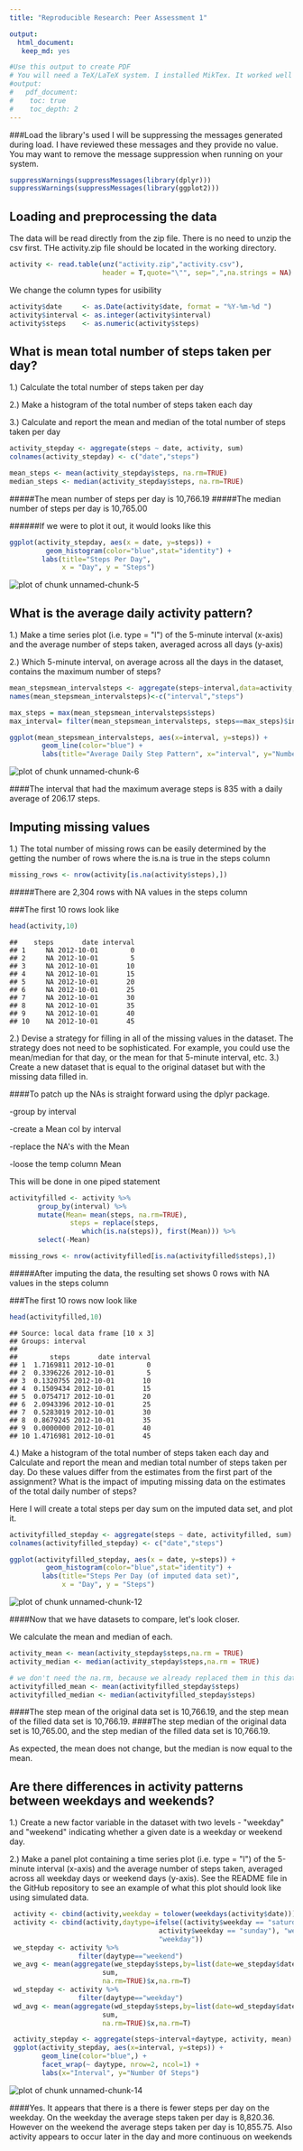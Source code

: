 ```yaml
---
title: "Reproducible Research: Peer Assessment 1"

output: 
  html_document:
   keep_md: yes

#Use this output to create PDF
# You will need a TeX/LaTeX system. I installed MikTex. It worked well for me.
#output: 
#   pdf_document: 
#    toc: true
#    toc_depth: 2
---
```





###Load the library's used
I will be suppressing the messages generated during load. I have reviewed these messages and they provide no value. You may want to remove the message suppression when running on your system.

```r
suppressWarnings(suppressMessages(library(dplyr)))
suppressWarnings(suppressMessages(library(ggplot2)))
```

## Loading and preprocessing the data
The data will be read directly from the zip file. There is no need to unzip the csv first. THe activity.zip file should be located in the working directory.


```r
activity <- read.table(unz("activity.zip","activity.csv"),
                       header = T,quote="\"", sep=",",na.strings = NA)
```

We change the column types for usibility

```r
activity$date     <- as.Date(activity$date, format = "%Y-%m-%d ")
activity$interval <- as.integer(activity$interval)
activity$steps    <- as.numeric(activity$steps)
```



## What is mean total number of steps taken per day?
1.) Calculate the total number of steps taken per day

2.) Make a histogram of the total number of steps taken each day

3.) Calculate and report the mean and median of the total number of steps taken per day


```r
activity_stepday <- aggregate(steps ~ date, activity, sum)
colnames(activity_stepday) <- c("date","steps")

mean_steps <- mean(activity_stepday$steps, na.rm=TRUE)
median_steps <- median(activity_stepday$steps, na.rm=TRUE)
```
#####The mean number of steps per day is 10,766.19
#####The median number of steps per day is 10,765.00


######If we were to plot it out, it would looks like this

```r
ggplot(activity_stepday, aes(x = date, y=steps)) + 
         geom_histogram(color="blue",stat="identity") +
        labs(title="Steps Per Day", 
             x = "Day", y = "Steps") 
```

![plot of chunk unnamed-chunk-5](figure/unnamed-chunk-5-1.png) 

## What is the average daily activity pattern?
1.) Make a time series plot (i.e. type = "l") of the 5-minute interval (x-axis) and the average number of steps taken, averaged across all days (y-axis)

2.) Which 5-minute interval, on average across all the days in the dataset, contains the maximum number of steps?


```r
mean_stepsmean_intervalsteps <- aggregate(steps~interval,data=activity, mean, na.rm=TRUE)
names(mean_stepsmean_intervalsteps)<-c("interval","steps")

max_steps = max(mean_stepsmean_intervalsteps$steps)
max_interval= filter(mean_stepsmean_intervalsteps, steps==max_steps)$interval

ggplot(mean_stepsmean_intervalsteps, aes(x=interval, y=steps)) +   
        geom_line(color="blue") +  
        labs(title="Average Daily Step Pattern", x="interval", y="Number of steps")
```

![plot of chunk unnamed-chunk-6](figure/unnamed-chunk-6-1.png) 

####The interval that had the maximum average steps is 835 with a daily average of 206.17 steps.

## Imputing missing values

1.) The total number of missing rows can be easily determined by the getting the number of rows where the is.na is true in the steps column

```r
missing_rows <- nrow(activity[is.na(activity$steps),])
```

#####There are 2,304 rows with NA values in the steps column

###The first 10 rows look like 

```r
head(activity,10)
```

```
##    steps       date interval
## 1     NA 2012-10-01        0
## 2     NA 2012-10-01        5
## 3     NA 2012-10-01       10
## 4     NA 2012-10-01       15
## 5     NA 2012-10-01       20
## 6     NA 2012-10-01       25
## 7     NA 2012-10-01       30
## 8     NA 2012-10-01       35
## 9     NA 2012-10-01       40
## 10    NA 2012-10-01       45
```


2.) Devise a strategy for filling in all of the missing values in the dataset. The strategy does not need to be sophisticated. For example, you could use the mean/median for that day, or the mean for that 5-minute interval, etc.
3.) Create a new dataset that is equal to the original dataset but with the missing data filled in.


####To patch up the NAs is straight forward using the dplyr package. 

-group by interval 

-create a Mean col by interval 

-replace the NA's with the Mean 

-loose the temp column Mean 

This will be done in one piped statement


```r
activityfilled <- activity %>%
       group_by(interval) %>%
       mutate(Mean= mean(steps, na.rm=TRUE), 
               steps = replace(steps, 
                  which(is.na(steps)), first(Mean))) %>%
       select(-Mean)
```



```r
missing_rows <- nrow(activityfilled[is.na(activityfilled$steps),])
```
#####After imputing the data, the resulting set shows 0 rows with NA values in the steps column

###The first 10 rows now look like 

```r
head(activityfilled,10)
```

```
## Source: local data frame [10 x 3]
## Groups: interval
## 
##        steps       date interval
## 1  1.7169811 2012-10-01        0
## 2  0.3396226 2012-10-01        5
## 3  0.1320755 2012-10-01       10
## 4  0.1509434 2012-10-01       15
## 5  0.0754717 2012-10-01       20
## 6  2.0943396 2012-10-01       25
## 7  0.5283019 2012-10-01       30
## 8  0.8679245 2012-10-01       35
## 9  0.0000000 2012-10-01       40
## 10 1.4716981 2012-10-01       45
```

4.) Make a histogram of the total number of steps taken each day and Calculate and report the mean and median total number of steps taken per day. Do these values differ from the estimates from the first part of the assignment? What is the impact of imputing missing data on the estimates of the total daily number of steps?

Here I will create a total steps per day sum on the imputed data set, and plot it.


```r
activityfilled_stepday <- aggregate(steps ~ date, activityfilled, sum)
colnames(activityfilled_stepday) <- c("date","steps")

ggplot(activityfilled_stepday, aes(x = date, y=steps)) + 
         geom_histogram(color="blue",stat="identity") +
        labs(title="Steps Per Day (of imputed data set)", 
             x = "Day", y = "Steps") 
```

![plot of chunk unnamed-chunk-12](figure/unnamed-chunk-12-1.png) 

####Now that we have datasets to compare, let's look closer.

We calculate the mean and median of each. 


```r
activity_mean <- mean(activity_stepday$steps,na.rm = TRUE)
activity_median <- median(activity_stepday$steps,na.rm = TRUE)

# we don't need the na.rm, because we already replaced them in this data set.
activityfilled_mean <- mean(activityfilled_stepday$steps)
activityfilled_median <- median(activityfilled_stepday$steps)
```


####The step mean of the original data set is 10,766.19, and the step mean of the filled data set is 10,766.19.
####The step median of the original data set is 10,765.00, and the step median of the filled data set is 10,766.19.

As expected, the mean does not change, but the median is now equal to the mean.

## Are there differences in activity patterns between weekdays and weekends?
1.) Create a new factor variable in the dataset with two levels - "weekday" and "weekend" indicating whether a given date is a weekday or weekend day.

2.) Make a panel plot containing a time series plot (i.e. type = "l") of the 5-minute interval (x-axis) and the average number of steps taken, averaged across all weekday days or weekend days (y-axis). See the README file in the GitHub repository to see an example of what this plot should look like using simulated data.


```r
 activity <- cbind(activity,weekday = tolower(weekdays(activity$date)))
 activity <- cbind(activity,daytype=ifelse((activity$weekday == "saturday" | 
                                     activity$weekday == "sunday"), "weekend", 
                                     "weekday"))
 we_stepday <- activity %>%
                 filter(daytype=="weekend")
 we_avg <- mean(aggregate(we_stepday$steps,by=list(date=we_stepday$date), 
                       sum, 
                       na.rm=TRUE)$x,na.rm=T)
 wd_stepday <- activity %>%
                 filter(daytype=="weekday")
 wd_avg <- mean(aggregate(wd_stepday$steps,by=list(date=wd_stepday$date), 
                       sum, 
                       na.rm=TRUE)$x,na.rm=T)

 activity_stepday <- aggregate(steps~interval+daytype, activity, mean)
 ggplot(activity_stepday, aes(x=interval, y=steps)) + 
        geom_line(color="blue",) +
        facet_wrap(~ daytype, nrow=2, ncol=1) +
        labs(x="Interval", y="Number Of Steps") 
```

![plot of chunk unnamed-chunk-14](figure/unnamed-chunk-14-1.png) 

####Yes. It appears that there is a there is fewer steps per day on the weekday. On the weekday the average steps taken per day is 8,820.36. However on the weekend the average steps taken per day is 10,855.75. Also activity appears to occur later in the day and more continuous on weekends       
       
